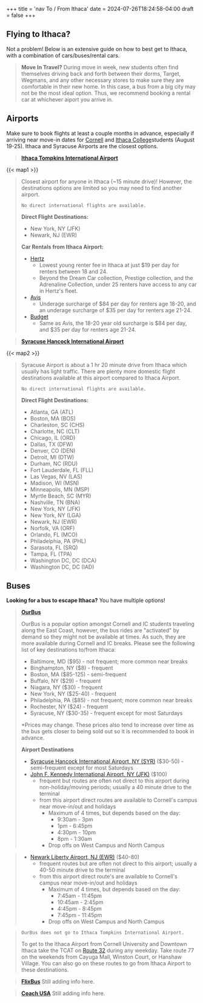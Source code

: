 +++
title = 'nav To / From Ithaca'
date = 2024-07-26T18:24:58-04:00
draft = false
+++

## Flying to Ithaca?
Not a problem! Below is an extensive guide on how to best get to Ithaca, with a combination of cars/buses/rental cars.  

> **Move In Travel?**
During move in week, new students often find themselves driving back and forth between their dorms, Target, Wegmans, and any other necessary stores to make sure they are comfortable in their new home. In this case, a bus from a big city may not be the most ideal option. Thus, we recommend booking a rental car at whichever aiport you arrive in. 


## Airports
Make sure to book flights at least a couple months in advance, especially if arriving near move-in dates for [Cornell](https://scl.cornell.edu/residential-life/housing/housing-details/moving-campus)
 and [Ithaca College](https://www.ithaca.edu/office-residential-life/living-campus/move)students (August 19-25). Ithaca and Syracuse Airports are the closest options.


> **[Ithaca Tompkins International Airport](https://flyithaca.com/)**

{{< map1 >}}

> Closest airport for anyone in Ithaca (~15 minute drive)!
> However, the destinations options are limited so you 
> may need to find another airport. 
> 
> `No direct international flights are available.`
> 
> **Direct Flight Destinations:**
>   - New York, NY (JFK) 
>   - Newark, NJ (EWR) 
>
>
> **Car Rentals from Ithaca Airport:**
>   - [Hertz](https://www.hertz.com/us/en/location/unitedstates/newyork/ithaca)
>     - Lowest young renter fee in Ithaca at just $19 per day for renters between 18 and 24.
>     - Beyond the Dream Car collection, Prestige collection, and the Adrenaline Collection, under 25 renters have access to any car in Hertz's fleet. 
>   - [Avis](https://www.avis.com/en/locations/us/ny/ithaca/ith)
>     - Underage surcharge of $84 per day for renters age 18-20, and an underage surcharge of $35 per day for renters age 21-24.
>   - [Budget](https://www.budget.com/en/locations/us/ny/ithaca/ith)
>     - Same as Avis, the 18-20 year old surcharge is $84 per day, and $35 per day for renters age 21-24.

> **[Syracuse Hancock International Airport](https://syrairport.org/)**

{{< map2 >}}

> Syracuse Airport is about a 1 hr 20 minute drive from Ithaca which usually has light traffic. There are plenty more domestic flight destinations available at this airport compared to Ithaca Airport.
>
> `No direct international flights are available.`
>
> **Direct Flight Destinations:**
>
>   - Atlanta, GA (ATL)
>   - Boston, MA (BOS)
>   - Charleston, SC (CHS)
>   - Charlotte, NC (CLT)
>   - Chicago, IL (ORD)
>   - Dallas, TX (DFW)
>   - Denver, CO (DEN)
>   - Detroit, MI (DTW)
>   - Durham, NC (RDU)
>   - Fort Lauderdale, FL (FLL)
>   - Las Vegas, NV (LAS)
>   - Madison, WI (MSN)
>   - Minneapolis, MN (MSP)
>   - Myrtle Beach, SC (MYR)
>   - Nashville, TN (BNA)
>   - New York, NY (JFK)
>   - New York, NY (LGA)
>   - Newark, NJ (EWR)
>   - Norfolk, VA (ORF)
>   - Orlando, FL (MCO)
>   - Philadelphia, PA (PHL)
>   - Sarasota, FL (SRQ)
>   - Tampa, FL (TPA)
>   - Washington DC, DC (DCA)
>   - Washington DC, DC (IAD)

## Buses

**Looking for a bus to escape Ithaca?** You have multiple options!

> **[OurBus](https://www.ourbus.com/routes?origin=Ithaca,%20NY)**
> 
> OurBus is a popular option amongst Cornell and IC students traveling along the East Coast, however, the bus rides are "activated" by demand so they might not be available at times. As such, they are more available during Cornell and IC breaks. Please see the following list of key destinations to/from Ithaca:
>
> - Baltimore, MD ($95) - not frequent; more common near breaks
> - Binghampton, NY ($8) - frequent
> - Boston, MA ($85-125) - semi-frequent
> - Buffalo, NY ($29) - frequent
> - Niagara, NY ($30) - frequent
> - New York, NY ($25-40) - frequent
> - Philadelphia, PA ($85) - not frequent; more common near breaks
> - Rochester, NY ($24) - frequent
> - Syracuse, NY ($30-35) - frequent except for most Saturdays
>
> *Prices may change. These prices also tend to increase over time as the bus gets closer to being sold out so it is recommended to book in advance.
>
> **Airport Destinations**
> - [Syracuse Hancock International Airport, NY (SYR)](https://www.ourbus.com/routes/ithaca-to-syracuseairport) ($30-50) - semi-frequent except for most Saturdays
> - [John F. Kennedy International Airport, NY (JFK)](https://www.ourbus.com/routes/ithaca-to-jfk-airport) ($100) 
>   - frequent but routes are often not direct to this airport during non-holiday/moving periods; usually a 40 minute drive to the terminal
>   - from this airport direct routes are available to Cornell's campus near move-in/out and holidays
>     - Maximum of 4 times, but depends based on the day: 
>       - 9:30am - 3pm
>       - 1pm - 6:45pm
>       - 4:30pm - 10pm
>       - 8pm - 1:30am
>     - Drop offs on West Campus and North Campus

> - [Newark Liberty Airport, NJ (EWR)](https://www.ourbus.com/routes/ithaca-ny-to-newark-airport-nj) ($40-80)
>   - frequent routes but are often not direct to this airport; usually a 40-50 minute drive to the terminal
>   - from this airport direct route's are available to Cornell's campus near move-in/out and holidays
>     - Maximum of 4 times, but depends based on the day: 
>       - 7:45am - 11:45pm 
>       - 10:45am - 2:45pm
>       - 4:45pm - 8:45pm
>       - 7:45pm - 11:45pm
>     - Drop offs on West Campus and North Campus

> `OurBus does not go to Ithaca Tompkins International Airport.`
>
> To get to the Ithaca Airport from Cornell University and Downtown Ithaca take the TCAT on [Route 32](https://www.google.com/maps/dir/Ithaca+Tompkins+International+Airport,+Culligan+Drive,+Ithaca,+NY/Downtown,+Ithaca,+NY/@42.4489487,-76.511933,13.32z/data=!4m14!4m13!1m5!1m1!1s0x89d08282398537b3:0x531403729cf41d94!2m2!1d-76.4585018!2d42.4910833!1m5!1m1!1s0x89d0819c8e655839:0xfa1878509b92491d!2m2!1d-76.4968166!2d42.4396074!3e3?entry=ttu) during any weekday. Take route 77 on the weekends from Cayuga Mall, Winston Court, or Hanshaw Village. You can also go on these routes to go from Ithaca Airport to these destinations.


> **[FlixBus](https://www.flixbus.co.uk/bus-routes?departureCity=99c4f86c-3ecb-11ea-8017-02437075395e)**
> Still adding info here.

> **[Coach USA](https://www.coachusa.com/bus-schedules/ithaca-platinum)**
> Still adding info here.
